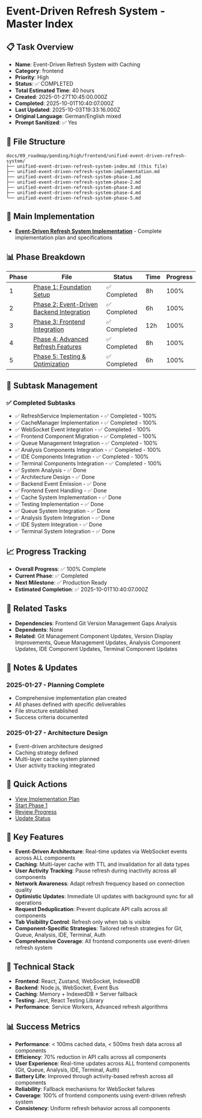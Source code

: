 # Event-Driven Refresh System - Master Index

## 📋 Task Overview
- **Name**: Event-Driven Refresh System with Caching
- **Category**: frontend
- **Priority**: High
- **Status**: ✅ COMPLETED
- **Total Estimated Time**: 40 hours
- **Created**: 2025-01-27T10:45:00.000Z
- **Completed**: 2025-10-01T10:40:07.000Z
- **Last Updated**: 2025-10-03T19:33:16.000Z
- **Original Language**: German/English mixed
- **Prompt Sanitized**: ✅ Yes

## 📁 File Structure
```
docs/09_roadmap/pending/high/frontend/unified-event-driven-refresh-system/
├── unified-event-driven-refresh-system-index.md (this file)
├── unified-event-driven-refresh-system-implementation.md
├── unified-event-driven-refresh-system-phase-1.md
├── unified-event-driven-refresh-system-phase-2.md
├── unified-event-driven-refresh-system-phase-3.md
├── unified-event-driven-refresh-system-phase-4.md
└── unified-event-driven-refresh-system-phase-5.md
```

## 🎯 Main Implementation
- **[Event-Driven Refresh System Implementation](./unified-event-driven-refresh-system-implementation.md)** - Complete implementation plan and specifications

## 📊 Phase Breakdown
| Phase | File | Status | Time | Progress |
|-------|------|--------|------|----------|
| 1 | [Phase 1: Foundation Setup](./unified-event-driven-refresh-system-phase-1.md) | ✅ Completed | 8h | 100% |
| 2 | [Phase 2: Event-Driven Backend Integration](./unified-event-driven-refresh-system-phase-2.md) | ✅ Completed | 6h | 100% |
| 3 | [Phase 3: Frontend Integration](./unified-event-driven-refresh-system-phase-3.md) | ✅ Completed | 12h | 100% |
| 4 | [Phase 4: Advanced Refresh Features](./unified-event-driven-refresh-system-phase-4.md) | ✅ Completed | 8h | 100% |
| 5 | [Phase 5: Testing & Optimization](./unified-event-driven-refresh-system-phase-5.md) | ✅ Completed | 6h | 100% |

## 🔄 Subtask Management
### ✅ Completed Subtasks
- ✅ RefreshService Implementation - ✅ Completed - 100%
- ✅ CacheManager Implementation - ✅ Completed - 100%
- ✅ WebSocket Event Integration - ✅ Completed - 100%
- ✅ Frontend Component Migration - ✅ Completed - 100%
- ✅ Queue Management Integration - ✅ Completed - 100%
- ✅ Analysis Components Integration - ✅ Completed - 100%
- ✅ IDE Components Integration - ✅ Completed - 100%
- ✅ Terminal Components Integration - ✅ Completed - 100%
- ✅ System Analysis - ✅ Done
- ✅ Architecture Design - ✅ Done
- ✅ Backend Event Emission - ✅ Done
- ✅ Frontend Event Handling - ✅ Done
- ✅ Cache System Implementation - ✅ Done
- ✅ Testing Implementation - ✅ Done
- ✅ Queue System Integration - ✅ Done
- ✅ Analysis System Integration - ✅ Done
- ✅ IDE System Integration - ✅ Done
- ✅ Terminal System Integration - ✅ Done

## 📈 Progress Tracking
- **Overall Progress**: ✅ 100% Complete
- **Current Phase**: ✅ Completed
- **Next Milestone**: ✅ Production Ready
- **Estimated Completion**: ✅ 2025-10-01T10:40:07.000Z

## 🔗 Related Tasks
- **Dependencies**: Frontend Git Version Management Gaps Analysis
- **Dependents**: None
- **Related**: Git Management Component Updates, Version Display Improvements, Queue Management Updates, Analysis Component Updates, IDE Component Updates, Terminal Component Updates

## 📝 Notes & Updates
### 2025-01-27 - Planning Complete
- Comprehensive implementation plan created
- All phases defined with specific deliverables
- File structure established
- Success criteria documented

### 2025-01-27 - Architecture Design
- Event-driven architecture designed
- Caching strategy defined
- Multi-layer cache system planned
- User activity tracking integrated

## 🚀 Quick Actions
- [View Implementation Plan](./unified-event-driven-refresh-system-implementation.md)
- [Start Phase 1](./unified-event-driven-refresh-system-phase-1.md)
- [Review Progress](#progress-tracking)
- [Update Status](#notes--updates)

## 🎯 Key Features
- **Event-Driven Architecture**: Real-time updates via WebSocket events across ALL components
- **Caching**: Multi-layer cache with TTL and invalidation for all data types
- **User Activity Tracking**: Pause refresh during inactivity across all components
- **Network Awareness**: Adapt refresh frequency based on connection quality
- **Optimistic Updates**: Immediate UI updates with background sync for all operations
- **Request Deduplication**: Prevent duplicate API calls across all components
- **Tab Visibility Control**: Refresh only when tab is visible
- **Component-Specific Strategies**: Tailored refresh strategies for Git, Queue, Analysis, IDE, Terminal, Auth
- **Comprehensive Coverage**: All frontend components use event-driven refresh system

## 🔧 Technical Stack
- **Frontend**: React, Zustand, WebSocket, IndexedDB
- **Backend**: Node.js, WebSocket, Event Bus
- **Caching**: Memory + IndexedDB + Server fallback
- **Testing**: Jest, React Testing Library
- **Performance**: Service Workers, Advanced refresh algorithms

## 📊 Success Metrics
- **Performance**: < 100ms cached data, < 500ms fresh data across all components
- **Efficiency**: 70% reduction in API calls across all components
- **User Experience**: Real-time updates across ALL frontend components (Git, Queue, Analysis, IDE, Terminal, Auth)
- **Battery Life**: Improved through activity-based refresh across all components
- **Reliability**: Fallback mechanisms for WebSocket failures
- **Coverage**: 100% of frontend components using event-driven refresh system
- **Consistency**: Uniform refresh behavior across all components
